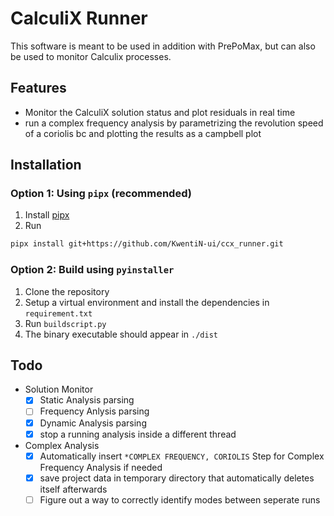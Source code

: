 # CalculiX Runner
This software is meant to be used in addition with PrePoMax, but can also be used to monitor Calculix processes.

## Features
- Monitor the CalculiX solution status and plot residuals in real time
- run a complex frequency analysis by parametrizing the revolution speed of a coriolis bc and plotting the results as a campbell plot

## Installation
### Option 1: Using `pipx` (recommended)
1. Install [pipx](https://pipx.pypa.io/stable/)
2. Run
```bash
pipx install git+https://github.com/KwentiN-ui/ccx_runner.git
```

### Option 2: Build using `pyinstaller`
1. Clone the repository
2. Setup a virtual environment and install the dependencies in `requirement.txt`
3. Run `buildscript.py`
4. The binary executable should appear in `./dist`

## Todo
- Solution Monitor
    - [x] Static Analysis parsing
    - [ ] Frequency Anlysis parsing
    - [x] Dynamic Analysis parsing
    - [x] stop a running analysis inside a different thread
- Complex Analysis
    - [x] Automatically insert `*COMPLEX FREQUENCY, CORIOLIS` Step for Complex Frequency Analysis if needed
    - [x] save project data in temporary directory that automatically deletes itself afterwards
    - [ ] Figure out a way to correctly identify modes between seperate runs
